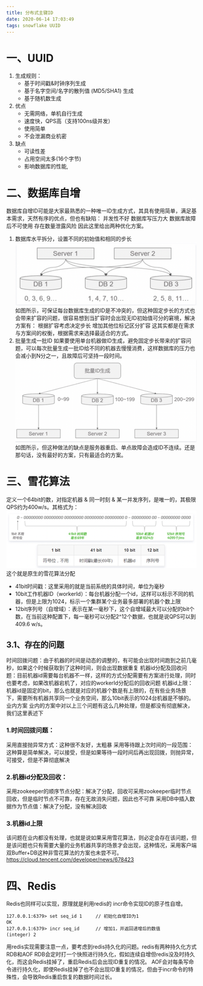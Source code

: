 ```yaml
---
title: 分布式主键ID
date: 2020-06-14 17:03:49
tags: snowflake UUID
---
```



# 一、UUID
1. 生成规则：
    * 基于时间戳&时钟序列生成
    * 基于名字空间/名字的散列值 (MD5/SHA1) 生成
    * 基于随机数生成
2. 优点
    * 无需网络，单机自行生成
    * 速度快，QPS高（支持100ns级并发）
    * 使用简单
    * 不会泄漏商业机密
3. 缺点
    * 可读性差
    * 占用空间太多(16个字节)
    * 影响数据库的性能,

<!--more-->  

# 二、数据库自增
数据库自增ID可能是大家最熟悉的一种唯一ID生成方式，其具有使用简单，满足基本需求，天然有序的优点，但也有缺陷：
并发性不好
数据库写压力大
数据库故障后不可使用
存在数量泄露风险
因此这里给出两种优化方案。
1. 数据库水平拆分，设置不同的初始值和相同的步长
![数据库水平拆分ID](2020-06-14-分布式主键ID/数据库水平拆分ID.png)
如图所示，可保证每台数据库生成的ID是不冲突的，但这种固定步长的方式也会带来扩容的问题，很容易想到当扩容时会出现无ID初始值可分的窘境，解决方案有：
根据扩容考虑决定步长
增加其他位标记区分扩容
这其实都是在需求与方案间的权衡，根据需求来选择最适合的方式。
2. 批量生成一批ID
如果要使用单台机器做ID生成，避免固定步长带来的扩容问题，可以每次批量生成一批ID给不同的机器去慢慢消费，这样数据库的压力也会减小到N分之一，且故障后可坚持一段时间。
![数据库批量生成分配](2020-06-14-分布式主键ID/数据库批量生成分配.png)
如图所示，但这种做法的缺点是服务器重启、单点故障会造成ID不连续。还是那句话，没有最好的方案，只有最适合的方案。


# 三、雪花算法
定义一个64bit的数，对指定机器 & 同一时刻 & 某一并发序列，是唯一的，其极限QPS约为400w/s。其格式为：
![雪花算法](2020-06-14-分布式主键ID/雪花算法.png)
这个就是原生的雪花算法分配
* 41bit时间戳：这里采用的就是当前系统的具体时间，单位为毫秒
* 10bit工作机器ID（workerId）：每台机器分配一个id，这样可以标示不同的机器，但是上限为1024，标示一个集群某个业务最多部署的机器个数上限
* 12bit序列号（自增域）：表示在某一毫秒下，这个自增域最大可以分配的bit个数，在当前这种配置下，每一毫秒可以分配2^12个数据，也就是说QPS可以到 409.6 w/s。

## 3.1、存在的问题
时间回拨问题：由于机器的时间是动态的调整的，有可能会出现时间跑到之前几毫秒，如果这个时候获取到了这种时间，则会出现数据重复
机器id分配及回收问题：目前机器id需要每台机器不一样，这样的方式分配需要有方案进行处理，同时也要考虑，如果改机器宕机了，对应的workerId分配后的回收问题
机器id上限：机器id是固定的bit，那么也就是对应的机器个数是有上限的，在有些业务场景下，需要所有机器共享同一个业务空间，那么10bit表示的1024台机器是不够的。
业内方案
业内的方案中对以上三个问题有这么几种处理，但是都没有彻底解决，我们这里表述下
### 1.时间回拨问题：
采用直接抛异常方式：这种很不友好，太粗暴
采用等待跟上次时间的一段范围：这种算是简单解决，可以接受，但是如果等待一段时间后再出现回拨，则抛异常，可接受，但是不算彻底解决
### 2.机器id分配及回收：
采用zookeeper的顺序节点分配：解决了分配，回收可采用zookeeper临时节点回收，但是临时节点不可靠，存在无故消失问题，因此也不可靠
采用DB中插入数据作为节点值：解决了分配，没有解决回收
### 3.机器id上限
该问题在业内都没有处理，也就是说如果采用雪花算法，则必定会存在该问题，但是该问题也只有需要大量的业务机器共享的场景才会出现，这种情况，采用客户端双Buffer+DB这种非雪花算法的方案也未尝不可。
https://cloud.tencent.com/developer/news/678423

# 四、Redis
Redis也同样可以实现，原理就是利用redis的 incr命令实现ID的原子性自增。
```
127.0.0.1:6379> set seq_id 1     // 初始化自增ID为1
OK
127.0.0.1:6379> incr seq_id      // 增加1，并返回递增后的数值
(integer) 2
```
用redis实现需要注意一点，要考虑到redis持久化的问题。redis有两种持久化方式RDB和AOF
RDB会定时打一个快照进行持久化，假如连续自增但redis没及时持久化，而这会Redis挂掉了，重启Redis后会出现ID重复的情况。
AOF会对每条写命令进行持久化，即使Redis挂掉了也不会出现ID重复的情况，但由于incr命令的特殊性，会导致Redis重启恢复的数据时间过长。



